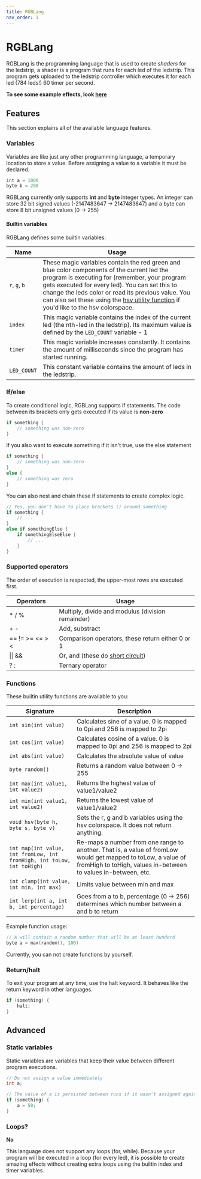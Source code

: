```yaml
---
title: RGBLang
nav_order: 1
---
```


# RGBLang

RGBLang is the programming language that is used to create _shaders_ for the ledstrip, a shader is a program that runs for each led of the ledstrip.
This program gets uploaded to the ledstrip controller which executes it for each led (784 leds!) 60 timer per second.

**To see some example effects, look [here](https://pollencode.github.io/rgb-navigation/)**

## Features

This section explains all of the available language features.

### Variables

Variables are like just any other programming language, a temporary location to store a value. Before assigning a value to a variable it must be declared.

```c
int a = 1000
byte b = 200
```

RGBLang currently only supports **int** and **byte** integer types. An integer can store 32 bit signed values (-2147483647 -> 2147483647) and a byte can store 8 bit unsigned values (0 -> 255)

#### Builtin variables

RGBLang defines some builtin variables:

| Name          | Usage                                                                                                                                                                                                                                                                                                                                            |
| ------------- | ------------------------------------------------------------------------------------------------------------------------------------------------------------------------------------------------------------------------------------------------------------------------------------------------------------------------------------------------ |
| `r`, `g`, `b` | These magic variables contain the red green and blue color components of the current led the program is executing for (remember, your program gets executed for every led). You can set this to change the leds color or read its previous value. You can also set these using the [hsv utility function]() if you'd like to the hsv colorspace. |
| `index`       | This magic variable contains the index of the current led (the nth-led in the ledstrip). Its maximum value is defined by the `LED_COUNT` variable - 1                                                                                                                                                                                            |
| `timer`       | This magic variable increases constantly. It contains the amount of milliseconds since the program has started running.                                                                                                                                                                                                                          |
| `LED_COUNT`   | This constant variable contains the amount of leds in the ledstrip.                                                                                                                                                                                                                                                                              |

### If/else

To create conditional logic, RGBLang supports if statements. The code between its brackets only gets executed if its value is **non-zero**

```c
if something {
    // something was non-zero
}
```

If you also want to execute something if it isn't true, use the else statement

```c
if something {
    // something was non-zero
}
else {
    // something was zero
}
```

You can also nest and chain these if statements to create complex logic.

```c
// Yes, you don't have to place brackets () around something
if something {
    // ...
}
else if somethingElse {
    if somethingElseElse {
        // ...
    }
}
```

### Supported operators

The order of execution is respected, the upper-most rows are executed first.

| Operators       | Usage                                                                                      |
| --------------- | ------------------------------------------------------------------------------------------ |
| \* / %          | Multiply, divide and modulus (division remainder)                                          |
| + -             | Add, substract                                                                             |
| == != >= <= > < | Comparison operators, these return either 0 or 1                                           |
| \|\| &&         | Or, and (these do [short circuit](https://en.wikipedia.org/wiki/Short-circuit_evaluation)) |
| ? :             | Ternary operator                                                                           |

### Functions

These builtin utility functions are available to you:

| Signature                                                              | Description                                                                                                                                                                    |
| ---------------------------------------------------------------------- | ------------------------------------------------------------------------------------------------------------------------------------------------------------------------------ |
| `int sin(int value)`                                                   | Calculates sine of a value. 0 is mapped to 0pi and 256 is mapped to 2pi                                                                                                        |
| `int cos(int value)`                                                   | Calculates cosine of a value. 0 is mapped to 0pi and 256 is mapped to 2pi                                                                                                      |
| `int abs(int value)`                                                   | Calculates the absolute value of value                                                                                                                                         |
| `byte random()`                                                        | Returns a random value between 0 -> 255                                                                                                                                        |
| `int max(int value1, int value2)`                                      | Returns the highest value of value1/value2                                                                                                                                     |
| `int min(int value1, int value2)`                                      | Returns the lowest value of value1/value2                                                                                                                                      |
| `void hsv(byte h, byte s, byte v)`                                     | Sets the r, g and b variables using the hsv colorspace. It does not return anything.                                                                                           |
| `int map(int value, int fromLow, int fromHigh, int toLow, int toHigh)` | Re-maps a number from one range to another. That is, a value of fromLow would get mapped to toLow, a value of fromHigh to toHigh, values in-between to values in-between, etc. |
| `int clamp(int value, int min, int max)`                               | Limits value between min and max                                                                                                                                               |
| `int lerp(int a, int b, int percentage)`                               | Goes from a to b, percentage (0 -> 256) determines which number between a and b to return                                                                                      |

Example function usage:

```c
// A will contain a random number that will be at least hunderd
byte a = max(random(), 100)
```

Currently, you can not create functions by yourself.

### Return/halt

To exit your program at any time, use the halt keyword. It behaves like the return keyword in other languages.

```c
if (something) {
    halt;
}
```

## Advanced

### Static variables

Static variables are variables that keep their value between different program executions.

```c
// Do not assign a value immediately
int a;

// The value of a is persisted between runs if it wasn't assigned again
if (something) {
    a = 50;
}
```

### Loops?

**No**

This language does not support any loops (for, while). Because your program will be executed in a loop (for every led), it is possible to create amazing effects without creating extra loops using the builtin index and timer variables.
